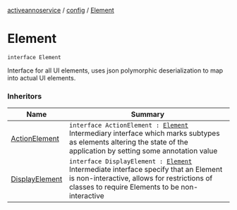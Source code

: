 [activeannoservice](../index.md) / [config](index.md) / [Element](./-element.md)

# Element

`interface Element`

Interface for all UI elements, uses json polymorphic deserialization to map into actual UI elements.

### Inheritors

| Name | Summary |
|---|---|
| [ActionElement](-action-element.md) | `interface ActionElement : `[`Element`](./-element.md)<br>Intermediary interface which marks subtypes as elements altering the state of the application by setting some annotation value |
| [DisplayElement](-display-element.md) | `interface DisplayElement : `[`Element`](./-element.md)<br>Intermediate interface specify that an Element is non-interactive, allows for restrictions of classes to require Elements to be non-interactive |
